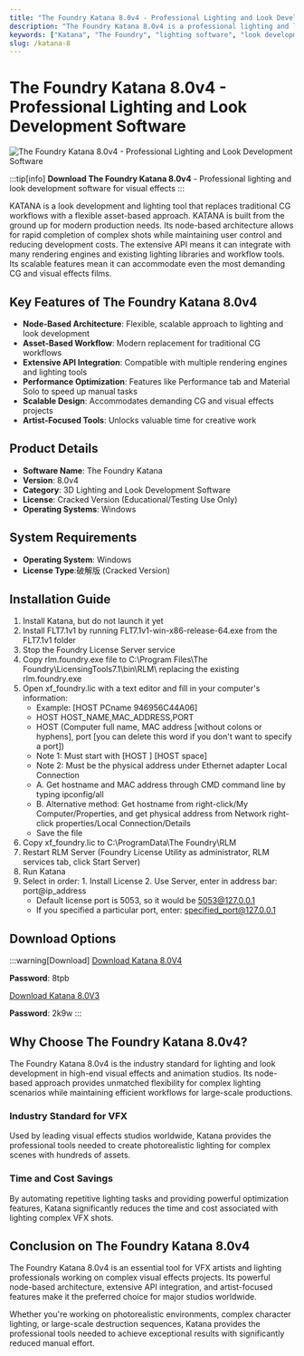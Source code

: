 ```yaml
---
title: "The Foundry Katana 8.0v4 - Professional Lighting and Look Development Software"
description: "The Foundry Katana 8.0v4 is a professional lighting and look development software for visual effects and animation. This破解版 (cracked version) includes full functionality for Windows."
keywords: ["Katana", "The Foundry", "lighting software", "look development", "VFX", "3D rendering", "visual effects", "animation software"]
slug: /katana-8
---
```

<!--Above is frontmatter Part-generate depend on content meet Google Seo, you need to balance automation efficiency with Google’s core ranking factors—especially E-E-A-T (Experience, Expertise, Authoritativeness, Trustworthiness), -->

<!--First Part-This is Title -->
# The Foundry Katana 8.0v4 - Professional Lighting and Look Development Software

<!--Second Part-This is First Banner -->
![The Foundry Katana 8.0v4 - Professional Lighting and Look Development Software](https://www.gfxcamp.com/wp-content/uploads/2025/03/The-Foundry-Katana-8.jpg)

:::tip[info]
**Download The Foundry Katana 8.0v4** - Professional lighting and look development software for visual effects
:::

KATANA is a look development and lighting tool that replaces traditional CG workflows with a flexible asset-based approach. KATANA is built from the ground up for modern production needs. Its node-based architecture allows for rapid completion of complex shots while maintaining user control and reducing development costs. The extensive API means it can integrate with many rendering engines and existing lighting libraries and workflow tools. Its scalable features mean it can accommodate even the most demanding CG and visual effects films.

## Key Features of The Foundry Katana 8.0v4

- **Node-Based Architecture**: Flexible, scalable approach to lighting and look development
- **Asset-Based Workflow**: Modern replacement for traditional CG workflows
- **Extensive API Integration**: Compatible with multiple rendering engines and lighting tools
- **Performance Optimization**: Features like Performance tab and Material Solo to speed up manual tasks
- **Scalable Design**: Accommodates demanding CG and visual effects projects
- **Artist-Focused Tools**: Unlocks valuable time for creative work

## Product Details

- **Software Name**: The Foundry Katana
- **Version**: 8.0v4
- **Category**: 3D Lighting and Look Development Software
- **License**: Cracked Version (Educational/Testing Use Only)
- **Operating Systems**: Windows

## System Requirements

- **Operating System**: Windows
- **License Type**:破解版 (Cracked Version)

## Installation Guide

1. Install Katana, but do not launch it yet
2. Install FLT7.1v1 by running FLT7.1v1-win-x86-release-64.exe from the FLT7.1v1 folder
3. Stop the Foundry License Server service
4. Copy rlm.foundry.exe file to C:\Program Files\The Foundry\LicensingTools7.1\bin\RLM\ replacing the existing rlm.foundry.exe
5. Open xf_foundry.lic with a text editor and fill in your computer's information:
   - Example: [HOST PCname 946956C44A06]
   - HOST HOST_NAME,MAC_ADDRESS,PORT
   - HOST (Computer full name, MAC address [without colons or hyphens], port [you can delete this word if you don't want to specify a port])
   - Note 1: Must start with [HOST ] [HOST space]
   - Note 2: Must be the physical address under Ethernet adapter Local Connection
   - A. Get hostname and MAC address through CMD command line by typing ipconfig/all
   - B. Alternative method: Get hostname from right-click/My Computer/Properties, and get physical address from Network right-click properties/Local Connection/Details
   - Save the file
6. Copy xf_foundry.lic to C:\ProgramData\The Foundry\RLM
7. Restart RLM Server (Foundry License Utility as administrator, RLM services tab, click Start Server)
8. Run Katana
9. Select in order: 1. Install License 2. Use Server, enter in address bar: port@ip_address
   - Default license port is 5053, so it would be 5053@127.0.0.1
   - If you specified a particular port, enter: specified_port@127.0.0.1

## Download Options
:::warning[Download]
[Download Katana 8.0V4](https://pan.baidu.com/s/1QpYJX1-uM-dhppXSvQ9oUQ?pwd=8tpb)

**Password**: 8tpb

[Download Katana 8.0V3](https://pan.baidu.com/s/1HMkkFLjgnMpY8YUUGI4hWQ?pwd=2k9w)

**Password**: 2k9w
:::

## Why Choose The Foundry Katana 8.0v4?

The Foundry Katana 8.0v4 is the industry standard for lighting and look development in high-end visual effects and animation studios. Its node-based approach provides unmatched flexibility for complex lighting scenarios while maintaining efficient workflows for large-scale productions.

### Industry Standard for VFX

Used by leading visual effects studios worldwide, Katana provides the professional tools needed to create photorealistic lighting for complex scenes with hundreds of assets.

### Time and Cost Savings

By automating repetitive lighting tasks and providing powerful optimization features, Katana significantly reduces the time and cost associated with lighting complex VFX shots.

## Conclusion on The Foundry Katana 8.0v4

The Foundry Katana 8.0v4 is an essential tool for VFX artists and lighting professionals working on complex visual effects projects. Its powerful node-based architecture, extensive API integration, and artist-focused features make it the preferred choice for major studios worldwide.

Whether you're working on photorealistic environments, complex character lighting, or large-scale destruction sequences, Katana provides the professional tools needed to achieve exceptional results with significantly reduced manual effort.